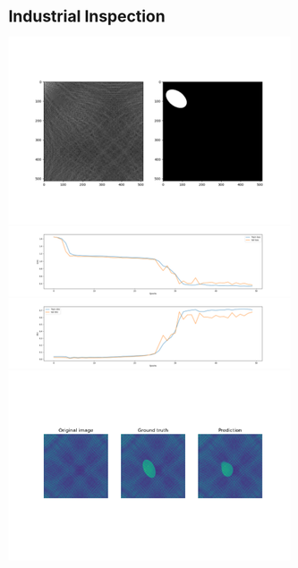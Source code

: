 # Industrial Inspection
![CHEEESE!](example_image1.png)
![CHEEESE!](example_image2.png)
![CHEEESE!](example_image3.png)
![CHEEESE!](example_image.png)
